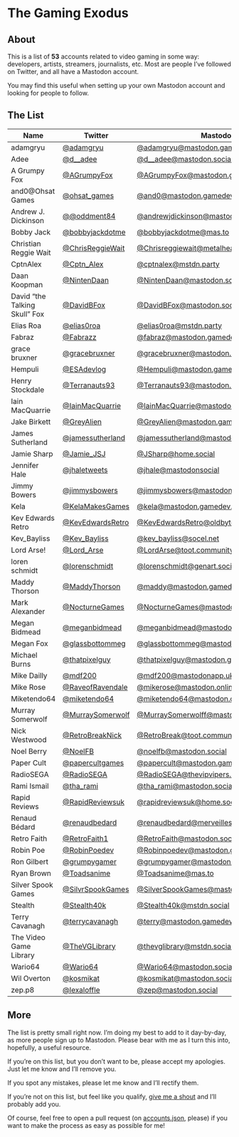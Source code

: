 # The Gaming Exodus

## About

This is a list of **53** accounts related to video gaming in some way: developers, artists, streamers, journalists, etc. Most are people I’ve followed on Twitter, and all have a Mastodon account.

You may find this useful when setting up your own Mastodon account and looking for people to follow. 

## The List

|Name|Twitter|Mastodon|
|-|-|-|
|adamgryu|[@adamgryu](https://twitter.com/adamgryu)|[@adamgryu@mastodon.gamedev.place](https://mastodon.gamedev.place/@adamgryu)|
|Adee|[@d__adee](https://twitter.com/d__adee)|[@d__adee@mastodon.social](https://mastodon.social/@d__adee)|
|A Grumpy Fox|[@AGrumpyFox](https://twitter.com/AGrumpyFox)|[@AGrumpyFox@mastodon.gamedev.place](https://mastodon.gamedev.place/@AGrumpyFox)|
|and0@Ohsat Games|[@ohsat_games](https://twitter.com/ohsat_games)|[@and0@mastodon.gamedev.place](https://mastodon.gamedev.place/@and0)|
|Andrew J. Dickinson|[@@oddment84](https://twitter.com/@oddment84)|[@andrewjdickinson@mastodon.social](https://mastodon.social/@andrewjdickinson)|
|Bobby Jack|[@bobbyjackdotme](https://twitter.com/bobbyjackdotme)|[@bobbyjackdotme@mas.to](https://mas.to/@bobbyjackdotme)|
|Christian Reggie Wait|[@ChrisReggieWait](https://twitter.com/ChrisReggieWait)|[@Chrisreggiewait@metalhead.club](https://metalhead.club/@Chrisreggiewait)|
|CptnAlex|[@Cptn_Alex](https://twitter.com/Cptn_Alex)|[@cptnalex@mstdn.party](https://mstdn.party/@cptnalex)|
|Daan Koopman|[@NintenDaan](https://twitter.com/NintenDaan)|[@NintenDaan@mastodon.social](https://mastodon.social/@NintenDaan)|
|David “the Talking Skull” Fox|[@DavidBFox](https://twitter.com/DavidBFox)|[@DavidBFox@mastodon.social](https://mastodon.social/@DavidBFox)|
|Elias Roa|[@elias0roa](https://twitter.com/elias0roa)|[@elias0roa@mstdn.party](https://mstdn.party/@elias0roa)|
|Fabraz|[@Fabrazz](https://twitter.com/Fabrazz)|[@fabraz@mastodon.gamedev.place](https://mastodon.gamedev.place/@fabraz)|
|grace bruxner|[@gracebruxner](https://twitter.com/gracebruxner)|[@gracebruxner@mastodon.social](https://mastodon.social/@gracebruxner)|
|Hempuli|[@ESAdevlog](https://twitter.com/ESAdevlog)|[@Hempuli@mastodon.gamedev.place](https://mastodon.gamedev.place/@Hempuli)|
|Henry Stockdale|[@Terranauts93](https://twitter.com/Terranauts93)|[@Terranauts93@mastodon.social](https://mastodon.social/@Terranauts93)|
|Iain MacQuarrie|[@IainMacQuarrie](https://twitter.com/IainMacQuarrie)|[@IainMacQuarrie@mastodon.gamedev.place](https://mastodon.gamedev.place/@IainMacQuarrie)|
|Jake Birkett|[@GreyAlien](https://twitter.com/GreyAlien)|[@GreyAlien@mastodon.gamedev.place](https://mastodon.gamedev.place/@GreyAlien)|
|James Sutherland|[@jamessutherland](https://twitter.com/jamessutherland)|[@jamessutherland@mastodon.gamedev.place](https://mastodon.gamedev.place/@jamessutherland)|
|Jamie Sharp|[@Jamie_JSJ](https://twitter.com/Jamie_JSJ)|[@JSharp@home.social](https://home.social/@JSharp)|
|Jennifer Hale|[@jhaletweets](https://twitter.com/jhaletweets)|[@jhale@mastodonsocial](https://mastodonsocial/@jhale)|
|Jimmy Bowers|[@jimmysbowers](https://twitter.com/jimmysbowers)|[@jimmysbowers@mastodon.gamedev.place](https://mastodon.gamedev.place/@jimmysbowers)|
|Kela|[@KelaMakesGames](https://twitter.com/KelaMakesGames)|[@kela@mastodon.gamedev.place](https://mastodon.gamedev.place/@kela)|
|Kev Edwards Retro|[@KevEdwardsRetro](https://twitter.com/KevEdwardsRetro)|[@KevEdwardsRetro@oldbytes.space](https://oldbytes.space/@KevEdwardsRetro)|
|Kev_Bayliss|[@Kev_Bayliss](https://twitter.com/Kev_Bayliss)|[@kev_bayliss@socel.net](https://socel.net/@kev_bayliss)|
|Lord Arse!|[@Lord_Arse](https://twitter.com/Lord_Arse)|[@LordArse@toot.community](https://toot.community/@LordArse)|
|loren schmidt|[@lorenschmidt](https://twitter.com/lorenschmidt)|[@lorenschmidt@genart.social](https://genart.social/@lorenschmidt)|
|Maddy Thorson|[@MaddyThorson](https://twitter.com/MaddyThorson)|[@maddy@mastodon.gamedev.place](https://mastodon.gamedev.place/@maddy)|
|Mark Alexander|[@NocturneGames](https://twitter.com/NocturneGames)|[@NocturneGames@mastodon.social](https://mastodon.social/@NocturneGames)|
|Megan Bidmead|[@meganbidmead](https://twitter.com/meganbidmead)|[@meganbidmead@mastodonapp.uk](https://mastodonapp.uk/@meganbidmead)|
|Megan Fox|[@glassbottommeg](https://twitter.com/glassbottommeg)|[@glassbottommeg@mastodon.gamedev.place](https://mastodon.gamedev.place/@glassbottommeg)|
|Michael Burns|[@thatpixelguy](https://twitter.com/thatpixelguy)|[@thatpixelguy@mastodon.gamedev.place](https://mastodon.gamedev.place/@thatpixelguy)|
|Mike Dailly|[@mdf200](https://twitter.com/mdf200)|[@mdf200@mastodonapp.uk](https://mastodonapp.uk/@mdf200)|
|Mike Rose|[@RaveofRavendale](https://twitter.com/RaveofRavendale)|[@mikerose@mastodon.online](https://mastodon.online/@mikerose)|
|Miketendo64|[@miketendo64](https://twitter.com/miketendo64)|[@miketendo64@mastodon.online](https://mastodon.online/@miketendo64)|
|Murray Somerwolf|[@MurraySomerwolf](https://twitter.com/MurraySomerwolf)|[@MurraySomerwolff@mastodon.gamedev.place](https://mastodon.gamedev.place/@MurraySomerwolff)|
|Nick Westwood|[@RetroBreakNick](https://twitter.com/RetroBreakNick)|[@RetroBreak@toot.community](https://toot.community/@RetroBreak)|
|Noel Berry|[@NoelFB](https://twitter.com/NoelFB)|[@noelfb@mastodon.social](https://mastodon.social/@noelfb)|
|Paper Cult|[@papercultgames](https://twitter.com/papercultgames)|[@papercult@mastodon.gamedev.place](https://mastodon.gamedev.place/@papercult)|
|RadioSEGA|[@RadioSEGA](https://twitter.com/RadioSEGA)|[@RadioSEGA@thevipvipers.space](https://thevipvipers.space/@RadioSEGA)|
|Rami Ismail|[@tha_rami](https://twitter.com/tha_rami)|[@tha_rami@mastodon.social](https://mastodon.social/@tha_rami)|
|Rapid Reviews|[@RapidReviewsuk](https://twitter.com/RapidReviewsuk)|[@rapidreviewsuk@home.social](https://home.social/@rapidreviewsuk)|
|Renaud Bédard|[@renaudbedard](https://twitter.com/renaudbedard)|[@renaudbedard@merveilles.town](https://merveilles.town/@renaudbedard)|
|Retro Faith|[@RetroFaith1](https://twitter.com/RetroFaith1)|[@RetroFaith@mastodon.social](https://mastodon.social/@RetroFaith)|
|Robin Poe|[@RobinPoedev](https://twitter.com/RobinPoedev)|[@Robinpoedev@mastodon.gamedev.place](https://mastodon.gamedev.place/@Robinpoedev)|
|Ron Gilbert|[@grumpygamer](https://twitter.com/grumpygamer)|[@grumpygamer@mastodon.gamedev.place](https://mastodon.gamedev.place/@grumpygamer)|
|Ryan Brown|[@Toadsanime](https://twitter.com/Toadsanime)|[@Toadsanime@mas.to](https://mas.to/@Toadsanime)|
|Silver Spook Games|[@SilvrSpookGames](https://twitter.com/SilvrSpookGames)|[@SilverSpookGames@mastodon.social](https://mastodon.social/@SilverSpookGames)|
|Stealth|[@Stealth40k](https://twitter.com/Stealth40k)|[@Stealth40k@mstdn.social](https://mstdn.social/@Stealth40k)|
|Terry Cavanagh|[@terrycavanagh](https://twitter.com/terrycavanagh)|[@terry@mastodon.gamedev.place](https://mastodon.gamedev.place/@terry)|
|The Video Game Library|[@TheVGLibrary](https://twitter.com/TheVGLibrary)|[@thevglibrary@mstdn.social](https://mstdn.social/@thevglibrary)|
|Wario64|[@Wario64](https://twitter.com/Wario64)|[@Wario64@mastodon.social](https://mastodon.social/@Wario64)|
|Wil Overton|[@kosmikat](https://twitter.com/kosmikat)|[@kosmikat@mastodon.social](https://mastodon.social/@kosmikat)|
|zep.p8|[@lexaloffle](https://twitter.com/lexaloffle)|[@zep@mastodon.social](https://mastodon.social/@zep)|

## More

The list is pretty small right now. I’m doing my best to add to it day-by-day, as more people sign up to Mastodon. Please bear with me as I turn this into, hopefully, a useful resource.

If you’re on this list, but you don’t want to be, please accept my apologies. Just let me know and I’ll remove you.

If you spot any mistakes, please let me know and I’ll rectify them.

If you’re not on this list, but feel like you qualify, [give me a shout](https://mas.to/@bobbyjackdotme) and I’ll probably add you.

Of course, feel free to open a pull request (on [accounts.json](accounts.json), please) if you want to make the process as easy as possible for me!
